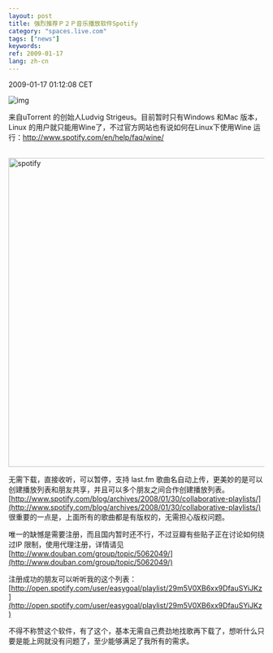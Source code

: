 ```yaml
---
layout: post
title: 强烈推荐Ｐ２Ｐ音乐播放软件Spotify
category: "spaces.live.com"
tags: ["news"]
keywords: 
ref: 2009-01-17
lang: zh-cn
---
```


2009-01-17 01:12:08 CET

![img](https://www.spotify.com/wp-content/uploads/2008/09/login-view.png)

来自uTorrent 的创始人Ludvig Strigeus。目前暂时只有Windows 和Mac 版本，Linux 的用户就只能用Wine了，不过官方网站也有说如何在Linux下使用Wine 运行：http://www.spotify.com/en/help/faq/wine/

  <br /><a href="$spotify5.jpg" rel="WLPP"><img title="spotify" style="border: 0px currentcolor; display: inline;" border="0" alt="spotify" src="$spotify_thumb3.jpg" width="544" height="608" /></a> </p>

无需下载，直接收听，可以暂停，支持 last.fm 歌曲名自动上传，更美妙的是可以创建播放列表和朋友共享，并且可以多个朋友之间合作创建播放列表。[http://www.spotify.com/blog/archives/2008/01/30/collaborative-playlists/](http://www.spotify.com/blog/archives/2008/01/30/collaborative-playlists/)
很重要的一点是，上面所有的歌曲都是有版权的，无需担心版权问题。

唯一的缺憾是需要注册，而且国内暂时还不行，不过豆瓣有些贴子正在讨论如何绕过IP 限制，使用代理注册，详情请见[http://www.douban.com/group/topic/5062049/](http://www.douban.com/group/topic/5062049/)

注册成功的朋友可以听听我的这个列表：[http://open.spotify.com/user/easygoal/playlist/29m5V0XB6xx9DfauSYiJKz](http://open.spotify.com/user/easygoal/playlist/29m5V0XB6xx9DfauSYiJKz)

不得不称赞这个软件，有了这个，基本无需自己费劲地找歌再下载了，想听什么只要是能上网就没有问题了，至少能够满足了我所有的需求。

